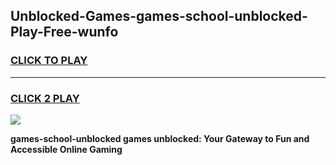 
## Unblocked-Games-games-school-unblocked-Play-Free-wunfo
<h3>
<a href="https://premium76.site?title=games-school-unblocked&ref=19M">CLICK TO PLAY</a></h3>
<hr>

<h3>
<a href="https://premium76.site?title=games-school-unblocked&ref=19M">CLICK 2 PLAY</a>
  
</h3>

<a href="https://premium76.site?title=games-school-unblocked&ref=19M"><img src="https://clearcache.store/games.png"></a>


**games-school-unblocked games unblocked: Your Gateway to Fun and Accessible Online Gaming**
